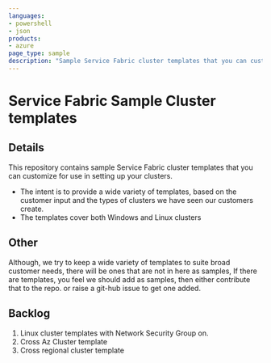 ```yaml
---
languages:
- powershell
- json
products:
- azure
page_type: sample
description: "Sample Service Fabric cluster templates that you can customize for use in setting up your clusters."
---
```


# Service Fabric Sample Cluster templates

## Details

This repository contains sample Service Fabric cluster templates that you can customize for use in setting up your clusters.

* The intent is to provide a wide variety of templates, based on the customer input and the types of clusters we have seen our customers create.
* The templates cover both Windows and Linux clusters

## Other

Although, we try to keep a wide variety of templates to suite broad customer needs, there will be ones that are not in here as samples, If there are templates, you feel we should add as samples, then either contribute that to the repo. or raise a git-hub issue to get one added.

## Backlog

1) Linux cluster templates with Network Security Group on.
2) Cross Az Cluster template
3) Cross regional cluster template
